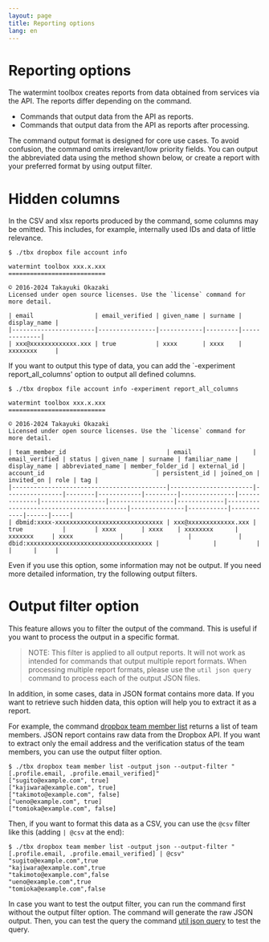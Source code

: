 ```yaml
---
layout: page
title: Reporting options
lang: en
---
```


# Reporting options

The watermint toolbox creates reports from data obtained from services via the API. The reports differ depending on the command.

* Commands that output data from the API as reports.
* Commands that output data from the API as reports after processing.

The command output format is designed for core use cases. To avoid confusion, the command omits irrelevant/low priority fields.
You can output the abbreviated data using the method shown below, or create a report with your preferred format by using output filter.

# Hidden columns

In the CSV and xlsx reports produced by the command, some columns may be omitted. This includes, for example, internally used IDs and data of little relevance.

```
$ ./tbx dropbox file account info

watermint toolbox xxx.x.xxx
===========================

© 2016-2024 Takayuki Okazaki
Licensed under open source licenses. Use the `license` command for more detail.

| email                 | email_verified | given_name | surname | display_name |
|-----------------------|----------------|------------|---------|--------------|
| xxx@xxxxxxxxxxxxx.xxx | true           | xxxx       | xxxx    | xxxxxxxx     |
```

If you want to output this type of data, you can add the `-experiment report_all_columns' option to output all defined columns.

```
$ ./tbx dropbox file account info -experiment report_all_columns

watermint toolbox xxx.x.xxx
===========================

© 2016-2024 Takayuki Okazaki
Licensed under open source licenses. Use the `license` command for more detail.

| team_member_id                            | email                 | email_verified | status | given_name | surname | familiar_name | display_name | abbreviated_name | member_folder_id | external_id | account_id                               | persistent_id | joined_on | invited_on | role | tag |
|-------------------------------------------|-----------------------|----------------|--------|------------|---------|---------------|--------------|------------------|------------------|-------------|------------------------------------------|---------------|-----------|------------|------|-----|
| dbmid:xxxx-xxxxxxxxxxxxxxxxxxxxxxxxxxxxxx | xxx@xxxxxxxxxxxxx.xxx | true           |        | xxxx       | xxxx    | xxxxxxxx      | xxxxxxx     | xxxx             |                  |             | dbid:xxxxxxxxxxxxxxxxxxxxxxxxxxxxxxxxxxx |               |           |            |      |     |
```

Even if you use this option, some information may not be output. If you need more detailed information, try the following output filters.

# Output filter option

This feature allows you to filter the output of the command.
This is useful if you want to process the output in a specific format.

> NOTE: This filter is applied to all output reports. It will not work as intended for commands that output multiple report formats.
> When processing multiple report formats, please use the `util json query` command to process each of the output JSON files.
> 

In addition, in some cases, data in JSON format contains more data.
If you want to retrieve such hidden data, this option will help you to extract it as a report.

For example, the command [dropbox team member list](https://toolbox.watermint.org/commands/dropbox-team-member-list.html) returns a list of team members.
JSON report contains raw data from the Dropbox API.
If you want to extract only the email address and the verification status of the team members, you can use the output filter option.

```
$ ./tbx dropbox team member list -output json --output-filter "[.profile.email, .profile.email_verified]"
["sugito@example.com", true]
["kajiwara@example.com", true]
["takimoto@example.com", false]
["ueno@example.com", true]
["tomioka@example.com", false]
```

Then, if you want to format this data as a CSV, you can use the `@csv` filter like this (adding `| @csv` at the end):

```
$ ./tbx dropbox team member list -output json --output-filter "[.profile.email, .profile.email_verified] | @csv"
"sugito@example.com",true
"kajiwara@example.com",true
"takimoto@example.com",false
"ueno@example.com",true
"tomioka@example.com",false
```

In case you want to test the output filter, you can run the command first without the output filter option.
The command will generate the raw JSON output.
Then, you can test the query the command [util json query](https://toolbox.watermint.org/commands/util-json-query.html) to test the query.


